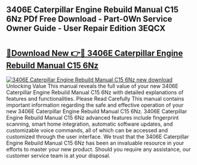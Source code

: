 ## 3406E Caterpillar Engine Rebuild Manual C15 6Nz PDf Free Download - Part-0Wn Service Owner Guide - User Repair Edition 3EQCX

# <h2><a href="http://bc65171.oget.top/?id=3406E+Caterpillar+Engine+Rebuild+Manual+C15+6Nz">🔗Download New 👉🔴 3406E Caterpillar Engine Rebuild Manual C15 6Nz</a></h2>

[![3406E Caterpillar Engine Rebuild Manual C15 6Nz new download](https://i.imgur.com/5g1atiW.png)](http://bc65171.oget.top/?id=3406E+Caterpillar+Engine+Rebuild+Manual+C15+6Nz)
Unlocking Value This manual reveals the full value of your new 3406E Caterpillar Engine Rebuild Manual C15 6Nz with detailed explanations of features and functionalities. Please Read Carefully This manual contains important information regarding the safe and effective operation of your new 3406E Caterpillar Engine Rebuild Manual C15 6Nz. 3406E Caterpillar Engine Rebuild Manual C15 6Nz advanced features include fingerprint scanning, smart home integration, automatic software updates, and customizable voice commands, all of which can be accessed and customized through the user interface. We trust that the 3406E Caterpillar Engine Rebuild Manual C15 6Nz has been an invaluable resource in your efforts to master your new product. Should you require any assistance, our customer service team is at your disposal.
